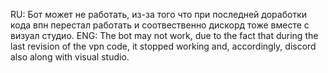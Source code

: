 RU: Бот может не работать, из-за того что при последней доработки кода впн перестал работать и соотвественно дискорд тоже вместе с визуал студио.
ENG: The bot may not work, due to the fact that during the last revision of the vpn code, it stopped working and, accordingly, discord also along with visual studio.
